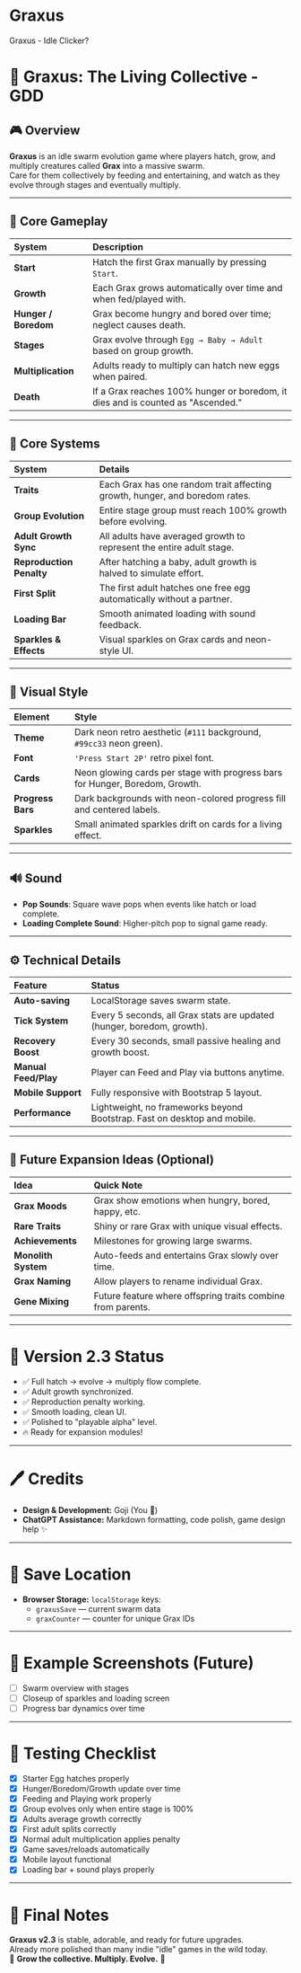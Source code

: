 # Graxus
 Graxus - Idle Clicker?

# 🥚 Graxus: The Living Collective - GDD

## 🎮 Overview
**Graxus** is an idle swarm evolution game where players hatch, grow, and multiply creatures called **Grax** into a massive swarm.  
Care for them collectively by feeding and entertaining, and watch as they evolve through stages and eventually multiply.

---

## 📜 Core Gameplay

| System | Description |
|:-------|:------------|
| **Start** | Hatch the first Grax manually by pressing `Start`. |
| **Growth** | Each Grax grows automatically over time and when fed/played with. |
| **Hunger / Boredom** | Grax become hungry and bored over time; neglect causes death. |
| **Stages** | Grax evolve through `Egg → Baby → Adult` based on group growth. |
| **Multiplication** | Adults ready to multiply can hatch new eggs when paired. |
| **Death** | If a Grax reaches 100% hunger or boredom, it dies and is counted as "Ascended." |

---

## 🧬 Core Systems

| System | Details |
|:-------|:--------|
| **Traits** | Each Grax has one random trait affecting growth, hunger, and boredom rates. |
| **Group Evolution** | Entire stage group must reach 100% growth before evolving. |
| **Adult Growth Sync** | All adults have averaged growth to represent the entire adult stage. |
| **Reproduction Penalty** | After hatching a baby, adult growth is halved to simulate effort. |
| **First Split** | The first adult hatches one free egg automatically without a partner. |
| **Loading Bar** | Smooth animated loading with sound feedback. |
| **Sparkles & Effects** | Visual sparkles on Grax cards and neon-style UI. |

---

## 🎨 Visual Style

| Element | Style |
|:--------|:------|
| **Theme** | Dark neon retro aesthetic (`#111` background, `#99cc33` neon green). |
| **Font** | `'Press Start 2P'` retro pixel font. |
| **Cards** | Neon glowing cards per stage with progress bars for Hunger, Boredom, Growth. |
| **Progress Bars** | Dark backgrounds with neon-colored progress fill and centered labels. |
| **Sparkles** | Small animated sparkles drift on cards for a living effect. |

---

## 🔊 Sound

- **Pop Sounds**: Square wave pops when events like hatch or load complete.
- **Loading Complete Sound**: Higher-pitch pop to signal game ready.
  
---

## ⚙️ Technical Details

| Feature | Status |
|:--------|:-------|
| **Auto-saving** | LocalStorage saves swarm state. |
| **Tick System** | Every 5 seconds, all Grax stats are updated (hunger, boredom, growth). |
| **Recovery Boost** | Every 30 seconds, small passive healing and growth boost. |
| **Manual Feed/Play** | Player can Feed and Play via buttons anytime. |
| **Mobile Support** | Fully responsive with Bootstrap 5 layout. |
| **Performance** | Lightweight, no frameworks beyond Bootstrap. Fast on desktop and mobile. |

---

## 🚀 Future Expansion Ideas (Optional)

| Idea | Quick Note |
|:-----|:-----------|
| **Grax Moods** | Grax show emotions when hungry, bored, happy, etc. |
| **Rare Traits** | Shiny or rare Grax with unique visual effects. |
| **Achievements** | Milestones for growing large swarms. |
| **Monolith System** | Auto-feeds and entertains Grax slowly over time. |
| **Grax Naming** | Allow players to rename individual Grax. |
| **Gene Mixing** | Future feature where offspring traits combine from parents. |

---

# 📅 Version 2.3 Status

- ✅ Full hatch → evolve → multiply flow complete.
- ✅ Adult growth synchronized.
- ✅ Reproduction penalty working.
- ✅ Smooth loading, clean UI.
- ✅ Polished to "playable alpha" level.
- 🔥 Ready for expansion modules!

---

# 🖊️ Credits

- **Design & Development:** Goji (You 🐙)
- **ChatGPT Assistance:** Markdown formatting, code polish, game design help ✨

---

# 📂 Save Location

- **Browser Storage:** `localStorage` keys:
  - `graxusSave` — current swarm data
  - `graxCounter` — counter for unique Grax IDs

---

# 📸 Example Screenshots (Future)

- [ ] Swarm overview with stages
- [ ] Closeup of sparkles and loading screen
- [ ] Progress bar dynamics over time

---

# 🧪 Testing Checklist

- [x] Starter Egg hatches properly
- [x] Hunger/Boredom/Growth update over time
- [x] Feeding and Playing work properly
- [x] Group evolves only when entire stage is 100%
- [x] Adults average growth correctly
- [x] First adult splits correctly
- [x] Normal adult multiplication applies penalty
- [x] Game saves/reloads automatically
- [x] Mobile layout functional
- [x] Loading bar + sound plays properly

---

# 💬 Final Notes

**Graxus v2.3** is stable, adorable, and ready for future upgrades.  
Already more polished than many indie "idle" games in the wild today.  
🌱 **Grow the collective. Multiply. Evolve.** 🐙
